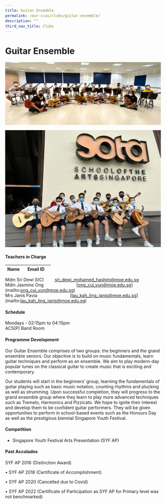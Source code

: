 ```yaml
---
title: Guitar Ensemble
permalink: /our-ccas/clubs/guitar-ensemble/
description: ""
third_nav_title: Clubs
---
```

# **Guitar Ensemble**
![](/images/guitar%20ensemble.jpeg)

![](/images/guitar%20ensemble%202.jpeg)


#### **Teachers in Charge**

| Name&nbsp;&nbsp;&nbsp;  |     Email ID |      |
|:---:|:---:|:---:|

Mdm Sri Dewi (I/C) &nbsp;&nbsp;&nbsp;&nbsp;&nbsp;&nbsp;&nbsp; [sri_dewi_mohamed_hashim@moe.edu.sg](mailto:sri_dewi_mohamed_hashim@moe.edu.sg) <br> Mdm Jasmine Ong &nbsp;&nbsp;&nbsp;&nbsp;&nbsp;&nbsp;&nbsp;&nbsp;&nbsp;&nbsp;&nbsp;&nbsp;&nbsp;&nbsp;&nbsp;&nbsp;&nbsp;&nbsp;&nbsp;&nbsp;&nbsp;&nbsp;&nbsp;&nbsp;&nbsp; [[ong_cui_yun@moe.edu.sg](mailto:ong_cui_yun@moe.edu.sg)](mailto:ong_cui_yun@moe.edu.sg) <br>
Mrs Janis Pavia &nbsp;&nbsp;&nbsp;&nbsp;&nbsp;&nbsp;&nbsp;&nbsp;&nbsp;&nbsp;&nbsp;&nbsp;&nbsp;&nbsp;&nbsp;&nbsp;&nbsp;&nbsp;&nbsp;&nbsp;&nbsp;&nbsp;&nbsp;&nbsp;&nbsp; [[lau_kah_ling_janis@moe.edu.sg](mailto:lau_kah_ling_janis@moe.edu.sg)](mailto:lau_kah_ling_janis@moe.edu.sg)
   

#### **Schedule**

Mondays - 02:15pm to 04:15pm<br>
ACS(P) Band Room

#### **Programme Development**

Our Guitar Ensemble comprises of two groups: the beginners and the grand ensemble seniors. Our objective is to build on music fundamentals, learn guitar techniques and perform as an ensemble. We aim to play modern-day popular tunes on the classical guitar to create music that is exciting and contemporary.

Our students will start in the beginners’ group, learning the fundamentals of guitar playing such as basic music notation, counting rhythms and plucking as well as strumming. Upon successful completion, they will progress to the grand ensemble group where they learn to play more advanced techniques such as Tremelo, Harmonics and Pizzicato. We hope to ignite their interest and develop them to be confident guitar performers. They will be given opportunities to perform in school-based events such as the Honours Day as well as the prestigious biennial Singapore Youth Festival.

#### **Competition**

* Singapore Youth Festival Arts Presentation (SYF AP)

#### **Past Accolades**

SYF AP 2016 (Distinction Award)&nbsp;

• SYF AP 2018 (Certificate of Accomplishment)&nbsp;&nbsp;

• SYF AP 2020 (Cancelled due to Covid)

• SYF AP 2022 (Certificate of Participation as SYF AP for Primary level was not benchmarked)